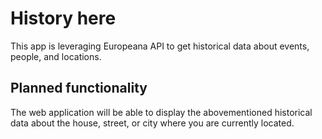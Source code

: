 # History here

This app is leveraging Europeana API to get historical data about events, people, and locations.

## Planned functionality

The web application will be able to display the abovementioned historical data about the house, street, or city where you are currently located.

